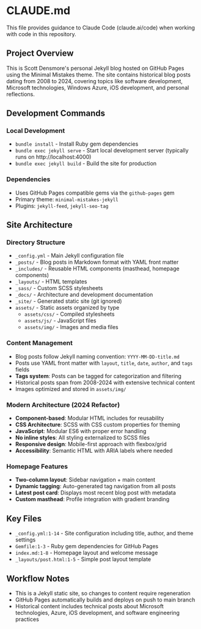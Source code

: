 # CLAUDE.md

This file provides guidance to Claude Code (claude.ai/code) when working with code in this repository.

## Project Overview

This is Scott Densmore's personal Jekyll blog hosted on GitHub Pages using the Minimal Mistakes theme. The site contains historical blog posts dating from 2008 to 2024, covering topics like software development, Microsoft technologies, Windows Azure, iOS development, and personal reflections.

## Development Commands

### Local Development
- `bundle install` - Install Ruby gem dependencies
- `bundle exec jekyll serve` - Start local development server (typically runs on http://localhost:4000)
- `bundle exec jekyll build` - Build the site for production

### Dependencies
- Uses GitHub Pages compatible gems via the `github-pages` gem
- Primary theme: `minimal-mistakes-jekyll`
- Plugins: `jekyll-feed`, `jekyll-seo-tag`

## Site Architecture

### Directory Structure
- `_config.yml` - Main Jekyll configuration file
- `_posts/` - Blog posts in Markdown format with YAML front matter
- `_includes/` - Reusable HTML components (masthead, homepage components)
- `_layouts/` - HTML templates
- `_sass/` - Custom SCSS stylesheets
- `_docs/` - Architecture and development documentation
- `_site/` - Generated static site (git ignored)
- `assets/` - Static assets organized by type
  - `assets/css/` - Compiled stylesheets
  - `assets/js/` - JavaScript files
  - `assets/img/` - Images and media files

### Content Management
- Blog posts follow Jekyll naming convention: `YYYY-MM-DD-title.md`
- Posts use YAML front matter with `layout`, `title`, `date`, `author`, and `tags` fields
- **Tags system**: Posts can be tagged for categorization and filtering
- Historical posts span from 2008-2024 with extensive technical content
- Images optimized and stored in `assets/img/`

### Modern Architecture (2024 Refactor)
- **Component-based**: Modular HTML includes for reusability
- **CSS Architecture**: SCSS with CSS custom properties for theming
- **JavaScript**: Modular ES6 with proper error handling
- **No inline styles**: All styling externalized to SCSS files
- **Responsive design**: Mobile-first approach with flexbox/grid
- **Accessibility**: Semantic HTML with ARIA labels where needed

### Homepage Features
- **Two-column layout**: Sidebar navigation + main content
- **Dynamic tagging**: Auto-generated tag navigation from all posts
- **Latest post card**: Displays most recent blog post with metadata
- **Custom masthead**: Profile integration with gradient branding

## Key Files
- `_config.yml:1-14` - Site configuration including title, author, and theme settings
- `Gemfile:1-3` - Ruby gem dependencies for GitHub Pages
- `index.md:1-8` - Homepage layout and welcome message
- `_layouts/post.html:1-5` - Simple post layout template

## Workflow Notes
- This is a Jekyll static site, so changes to content require regeneration
- GitHub Pages automatically builds and deploys on push to main branch
- Historical content includes technical posts about Microsoft technologies, Azure, iOS development, and software engineering practices
